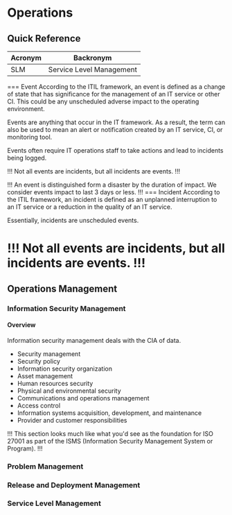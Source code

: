 # Operations

## Quick Reference

| Acronym | Backronym |
| - | - |
| SLM | Service Level Management |

=== Event
According to the ITIL framework, an event is defined as a change of state that has significance for the management of an IT service or other CI. This could be any unscheduled adverse impact to the operating environment.

Events are anything that occur in the IT framework. As a result, the term can also be used to mean an alert or notification created by an IT service, CI, or monitoring tool.

Events often require IT operations staff to take actions and lead to incidents being logged.

!!!
Not all events are incidents, but all incidents are events.
!!!

!!!
An event is distinguished form a disaster by the duration of impact. We consider events impact to last 3 days or less.
!!!
=== Incident
According to the ITIL framework, an incident is defined as an unplanned interruption to an IT service or a reduction in the quality of an IT service.

Essentially, incidents are unscheduled events.

!!!
Not all events are incidents, but all incidents are events.
!!!
===

## Operations Management

### Information Security Management

#### Overview

Information security management deals with the CIA of data.

- Security management
- Security policy
- Information security organization
- Asset management
- Human resources security
- Physical and environmental security
- Communications and operations management
- Access control
- Information systems acquisition, development, and maintenance
- Provider and customer responsibilities

!!!
This section looks much like what you'd see as the foundation for ISO 27001 as part of the ISMS (Information Security Management System or Program).
!!!

### Problem Management



### Release and Deployment Management

### Service Level Management
